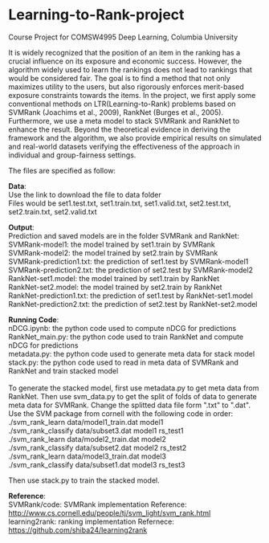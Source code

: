 # Learning-to-Rank-project
Course Project for COMSW4995 Deep Learning, Columbia University

It is widely recognized that the position of an item in the ranking has a crucial influence on its exposure and economic success. However, the algorithm widely used to learn the rankings does not lead to rankings that would be considered fair. The goal is to find a method that not only maximizes utility to the users, but also rigorously enforces merit-based exposure constraints towards the items. In the project, we first apply some conventional methods on LTR(Learning-to-Rank) problems based on SVMRank (Joachims et al., 2009), RankNet (Burges et al., 2005). Furthermore, we use a meta model to stack SVMRank and RankNet to enhance the result. Beyond the theoretical evidence in deriving the framework and the algorithm, we also provide empirical results on simulated and real-world datasets verifying the effectiveness of the approach in individual and group-fairness settings.

The files are specified as follow:

**Data**:<br/>
Use the link to download the file to data folder<br/>
Files would be set1.test.txt, set1.train.txt, set1.valid.txt, set2.test.txt, set2.train.txt, set2.valid.txt

**Output**:<br/>
Prediction and saved models are in the folder SVMRank and RankNet:<br/>
SVMRank-model1: the model trained by set1.train by SVMRank<br/>
SVMRank-model2: the model trained by set2.train by SVMRank<br/>
SVMRank-prediction1.txt: the prediction of set1.test by SVMRank-model1<br/>
SVMRank-prediction2.txt: the prediction of set2.test by SVMRank-model2<br/>
RankNet-set1.model: the model trained by set1.train by RankNet<br/>
RankNet-set2.model: the model trained by set2.train by RankNet<br/>
RankNet-prediction1.txt: the prediction of set1.test by RankNet-set1.model<br/>
RankNet-prediction2.txt: the prediction of set2.test by RankNet-set2.model<br/>

**Running Code**:<br/>
nDCG.ipynb: the python code used to compute nDCG for predictions<br/>
RankNet_main.py: the python code used to train RankNet and compute nDCG for predictions<br/>
metadata.py: the python code used to generate meta data for stack model<br/>
stack.py: the python code used to read in meta data of SVMRank and RankNet and train stacked model<br/>
<br/>
To generate the stacked model, first use metadata.py to get meta data from RankNet. Then use svm_data.py to get the split of folds of data to generate meta data for SVMRank. Change the splitted data file form ".txt" to ".dat". Use the SVM package from cornell with the following code in order:<br/>
./svm_rank_learn data/model1_train.dat model1<br/>
./svm_rank_classify data/subset3.dat model1 rs_test1<br/>
./svm_rank_learn data/model2_train.dat model2<br/>
./svm_rank_classify data/subset2.dat model2 rs_test2<br/>
./svm_rank_learn data/model3_train.dat model3<br/>
./svm_rank_classify data/subset1.dat model3 rs_test3<br/>

Then use stack.py to train the stacked model.

**Reference**:<br/>
SVMRank/code: SVMRank implementation Reference: http://www.cs.cornell.edu/people/tj/svm_light/svm_rank.html<br/>
learning2rank: ranking implementation Refernece: https://github.com/shiba24/learning2rank<br/>
